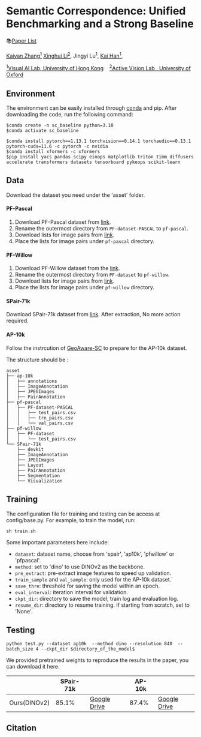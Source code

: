 # Semantic Correspondence: Unified Benchmarking and a Strong Baseline

📚[Paper List](paper_list.md)

[Kaiyan Zhang<sup>1</sup>](https://scholar.google.com.hk/citations?user=ef255KYAAAAJ&hl=en)
[Xinghui Li<sup>2</sup>](https://scholar.google.com/citations?user=XLlgbBoAAAAJ&hl=en),
Jingyi Lu<sup>1</sup>, 
[Kai Han<sup>1</sup>](https://www.kaihan.org/), 

[<sup>1</sup>Visual AI Lab, University of Hong Kong](https://visailab.github.io/)&nbsp;&nbsp;&nbsp;
[<sup>2</sup>Active Vision Lab
, University of Oxford](https://www.robots.ox.ac.uk/~lav/)


## Environment
The environment can be easily installed through [conda](https://docs.conda.io/projects/miniconda/en/latest/) and pip. After downloading the code, run the following command:
```shell
$conda create -n sc_baseline python=3.10
$conda activate sc_baseline

$conda install pytorch==1.13.1 torchvision==0.14.1 torchaudio==0.13.1 pytorch-cuda=11.6 -c pytorch -c nvidia
$conda install xformers -c xformers
$pip install yacs pandas scipy einops matplotlib triton timm diffusers accelerate transformers datasets tensorboard pykeops scikit-learn
```

## Data
Download the dataset you need under the 'asset' folder.

#### PF-Pascal
1. Download PF-Pascal dataset from [link](https://www.di.ens.fr/willow/research/proposalflow/).
2. Rename the outermost directory from `PF-dataset-PASCAL` to `pf-pascal`.
3. Download lists for image pairs from [link](https://www.robots.ox.ac.uk/~xinghui/sd4match/pf-pascal_image_pairs.zip).
4. Place the lists for image pairs under `pf-pascal` directory.

#### PF-Willow
1. Download PF-Willow dataset from the [link](https://www.di.ens.fr/willow/research/proposalflow/).
2. Rename the outermost directory from `PF-dataset` to `pf-willow`.
3. Download lists for image pairs from [link](https://www.robots.ox.ac.uk/~xinghui/sd4match/test_pairs.csv).
4. Place the lists for image pairs under `pf-willow` directory.

#### SPair-71k
Download SPair-71k dataset from [link](https://cvlab.postech.ac.kr/research/SPair-71k/). After extraction,  No more action required.

#### AP-10k
Follow the instrcution of [GeoAware-SC](https://github.com/Junyi42/GeoAware-SC) to prepare for the AP-10k dataset.

The structure should be :
```
asset
├── ap-10k
│   ├── annotations
│   ├── ImageAnnotation
│   ├── JPEGImages
│   ├── PairAnnotation
├── pf-pascal
│   ├── PF-dataset-PASCAL
│   │   ├── test_pairs.csv
│   │   ├── trn_pairs.csv
│   │   └── val_pairs.csv
├── pf-willow
│   ├── PF-dataset
│   │   └── test_pairs.csv
└── SPair-71k
    ├── devkit
    ├── ImageAnnotation
    ├── JPEGImages
    ├── Layout
    ├── PairAnnotation
    ├── Segmentation
    └── Visualization
```



## Training
The configuration file for training and testing can be access at config/base.py.
For example, to train the model, run:
```
sh train.sh
```

Some important parameters here include:
- `dataset`: dataset name, choose from 'spair', 'ap10k', 'pfwillow' or 'pfpascal'.
- `method`: set to 'dino' to use DINOv2 as the backbone.
- `pre_extract`: pre-extract image features to speed up validation.
- `train_sample` and `val_sample`: only used for the AP-10k dataset.`
- `save_thre`: threshold for saving the model within an epoch.
- `eval_interval`: iteration interval for validation.
- `ckpt_dir`: directory to save the model, train log and evaluation log.
- `resume_dir`: directory to resume training. If starting from scratch, set to 'None'.


## Testing
```
python test.py --dataset ap10k  --method dino --resolution 840  --batch_size 4 --ckpt_dir $directory_of_the_model$
```

We provided pretrained weights to reproduce the results in the paper, you can download it here.  


|      |   SPair-71k |  |  AP-10k |   |
| ---- | ---- | ---- |---- |---- |
|   Ours(DINOv2)   |  85.1% | [Google Drive](https://drive.google.com/drive/folders/1XgHdxYvan_LB85RpxkDKlEmXElTOC5D8?usp=drive_link) | 87.4% | [Google Drive](https://drive.google.com/drive/folders/1EQbuQFZ4CyjqvlohaZROXlYyNASxich9?usp=drive_link)   |


## Citation
```
```
